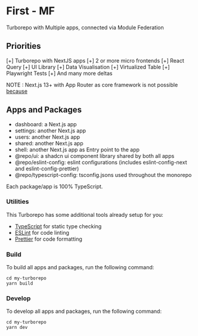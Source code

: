 # First - MF

Turborepo with Multiple apps, connected via Module Federation


## Priorities

[+] Turborepo with NextJS apps
[+] 2 or more micro frontends
[+] React Query
[+] UI Library
[+] Data Visualisation
[+] Virtualized Table
[+] Playwright Tests
[+] And many more deltas

NOTE : Next.js 13+ with App Router as core framework is not possible [because](https://x.com/ScriptedAlchemy/status/1814613730820563415)



## Apps and Packages

- dashboard: a Next.js app
- settings: another Next.js app
- users: another Next.js app
- shared: another Next.js app
- shell: another Next.js app as Entry point to the app
- @repo/ui: a shadcn ui component library shared by both all apps
- @repo/eslint-config: eslint configurations (includes eslint-config-next and eslint-config-prettier)
- @repo/typescript-config: tsconfig.jsons used throughout the monorepo

Each package/app is 100% TypeScript.


### Utilities

This Turborepo has some additional tools already setup for you:

- [TypeScript](https://www.typescriptlang.org/) for static type checking
- [ESLint](https://eslint.org/) for code linting
- [Prettier](https://prettier.io) for code formatting

### Build

To build all apps and packages, run the following command:

```
cd my-turborepo
yarn build
```

### Develop

To develop all apps and packages, run the following command:

```
cd my-turborepo
yarn dev
```